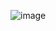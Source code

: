 ![image](https://github.com/GustavoBatistaDev/Digital-product/assets/102866009/6f23d0ff-8783-4f7d-bf72-77793f0e4983)
